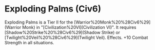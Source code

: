 # Exploding Palms (Civ6)

Exploding Palms is a Tier II for the [Warrior%20Monk%20%28Civ6%29](Warrior Monk) in "[Civilization%20VI](Civilization VI)". It requires [Shadow%20Strike%20%28Civ6%29](Shadow Strike) or [Twilight%20Veil%20%28Civ6%29](Twilight Veil).
Effects.
+10 Combat Strength in all situations.